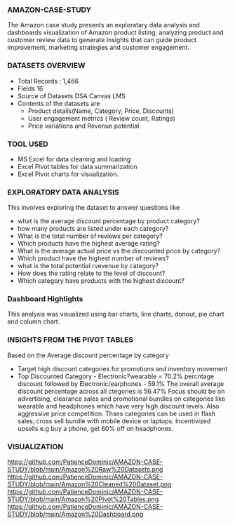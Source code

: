 ### AMAZON-CASE-STUDY
The Amazon case study  presents an exploratary data analysis and dashboards visualization of Amazon product listing, analyzing  product and customer review data to generate insights that can guide product improvement, marketing strategies and customer engagement.
### DATASETS OVERVIEW
 - Total Records : 1,466 
 - Fields 16
 - Source of Datasets DSA  Canvas LMS
 - Contents of the datasets are
     - Product details(Name, Category, Price, Discounts)
     - User engagement metrics ( Review count, Ratings)
     - Price variations and Revenue potential
  
  ### TOOL USED
  - MS Excel for data cleaning and loading
  - Excel Pivot tables for data summarization
  - Excel Pivot charts for visualization.

  ### EXPLORATORY DATA ANALYSIS
  This involves exploring the dataset to answer questions like
   - what is the average discount percentage by product category?
   - how many products are listed under each category?
   - What is the total number of reviews per category?
   - Which products have the highest average rating?
   - What is the average actual price vs the discounted price by category?
   - Which product have the highest number of reviews?
   - what is the total potential rvevenue by category?
   - How does the rating relate to the level of discount?
   - Which category have products with the highest discount?

### Dashboard Highlights
This analysis was visualized using bar charts, line charts, donout, pie chart and column chart.


### INSIGHTS FROM THE PIVOT TABLES

Based on the Average discount percentage by category
 - Target high discount categories for promotions and inventory movement
 - Top Discounted Category  - Electronic?wearable = 70.2% percntage discount followed by Electronic/earphones - 59.1%
The overall average discount percentage  across all ctegories  is 56.47%
Focus should be on advertising, clearance sales and promotional bundles on categories like wearable and headphones which have very high discount levels.
Also aggressive price competition. Thses categories can be used in flash sales, cross sell bundle with mobile device or laptops. Incentivized upsells e.g buy a phone, get 60% off on headphones.

### VISUALIZATION
https://github.com/PatienceDominic/AMAZON-CASE-STUDY/blob/main/Amazon%20Raw%20Datasets.png
https://github.com/PatienceDominic/AMAZON-CASE-STUDY/blob/main/Amazon%20Cleaned%20Dataset.png
https://github.com/PatienceDominic/AMAZON-CASE-STUDY/blob/main/Amazon%20Pivot%20Tables.png
https://github.com/PatienceDominic/AMAZON-CASE-STUDY/blob/main/Amazon%20Dashboard.png
